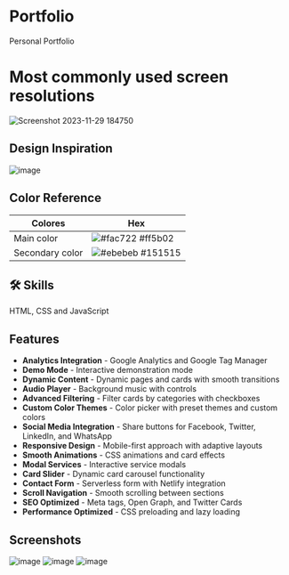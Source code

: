 
# Portfolio
Personal Portfolio

# Most commonly used screen resolutions

![Screenshot 2023-11-29 184750](https://github.com/Lautarof25/Portfolio/assets/81919816/c6d062ef-a533-4888-b7ed-2939b707d43e)


## Design Inspiration

![image](https://github.com/Lautarof25/Portfolio/assets/81919816/decef40c-85e5-4c6f-82a7-c93e86db8cc4)

## Color Reference

| Colores             | Hex                                                                |
| ----------------- | ------------------------------------------------------------------ |
| Main color | ![#fac722](https://via.placeholder.com/10/ff5b02?text=+) #ff5b02 |
| Secondary color | ![#ebebeb](https://via.placeholder.com/10/151515?text=+) #151515 |

## 🛠 Skills

HTML, CSS and JavaScript

## Features
- **Analytics Integration** - Google Analytics and Google Tag Manager
- **Demo Mode** - Interactive demonstration mode
- **Dynamic Content** - Dynamic pages and cards with smooth transitions
- **Audio Player** - Background music with controls
- **Advanced Filtering** - Filter cards by categories with checkboxes
- **Custom Color Themes** - Color picker with preset themes and custom colors
- **Social Media Integration** - Share buttons for Facebook, Twitter, LinkedIn, and WhatsApp
- **Responsive Design** - Mobile-first approach with adaptive layouts
- **Smooth Animations** - CSS animations and card effects
- **Modal Services** - Interactive service modals
- **Card Slider** - Dynamic card carousel functionality
- **Contact Form** - Serverless form with Netlify integration
- **Scroll Navigation** - Smooth scrolling between sections
- **SEO Optimized** - Meta tags, Open Graph, and Twitter Cards
- **Performance Optimized** - CSS preloading and lazy loading

## Screenshots

![image](https://github.com/Lautarof25/Portfolio/assets/81919816/07598ff7-ec31-4a46-94fd-72e45641eeb2)
![image](https://github.com/Lautarof25/Portfolio/assets/81919816/1b5adc2b-bd61-4a37-bef8-496a455379fd)
![image](https://github.com/Lautarof25/Portfolio/assets/81919816/b8e79634-01b9-4108-a413-c9277bc7aee4)

